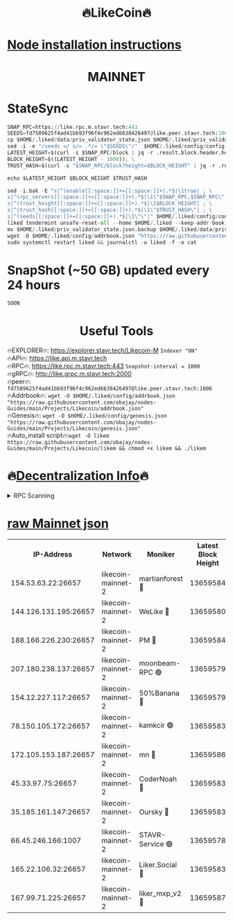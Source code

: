 <h1 align="center"> 🔥LikeCoin🔥</h1>

[Node installation instructions](https://github.com/obajay/nodes-Guides/tree/main/Projects/Likecoin)
=
<h1 align="center"> MAINNET</h1>

# StateSync
```python
SNAP_RPC=https://like.rpc.m.stavr.tech:443
SEEDS=fd7589625f4ad41bb93f96f4c962ed6638426497@like.peer.stavr.tech:1006
cp $HOME/.liked/data/priv_validator_state.json $HOME/.liked/priv_validator_state.json.backup
sed -i -e "/seeds =/ s/= .*/= \"$SEEDS\"/"  $HOME/.liked/config/config.toml
LATEST_HEIGHT=$(curl -s $SNAP_RPC/block | jq -r .result.block.header.height); \
BLOCK_HEIGHT=$((LATEST_HEIGHT - 1000)); \
TRUST_HASH=$(curl -s "$SNAP_RPC/block?height=$BLOCK_HEIGHT" | jq -r .result.block_id.hash)

echo $LATEST_HEIGHT $BLOCK_HEIGHT $TRUST_HASH

sed -i.bak -E "s|^(enable[[:space:]]+=[[:space:]]+).*$|\1true| ; \
s|^(rpc_servers[[:space:]]+=[[:space:]]+).*$|\1\"$SNAP_RPC,$SNAP_RPC\"| ; \
s|^(trust_height[[:space:]]+=[[:space:]]+).*$|\1$BLOCK_HEIGHT| ; \
s|^(trust_hash[[:space:]]+=[[:space:]]+).*$|\1\"$TRUST_HASH\"| ; \
s|^(seeds[[:space:]]+=[[:space:]]+).*$|\1\"\"|" $HOME/.liked/config/config.toml
liked tendermint unsafe-reset-all --home $HOME/.liked --keep-addr-book
mv $HOME/.liked/priv_validator_state.json.backup $HOME/.liked/data/priv_validator_state.json
wget -O $HOME/.liked/config/addrbook.json "https://raw.githubusercontent.com/obajay/nodes-Guides/main/Projects/Likecoin/addrbook.json"
sudo systemctl restart liked && journalctl -u liked -f -o cat
```
# SnapShot (~50 GB) updated every 24 hours
```python
SOON
```

 <h1 align="center"> Useful Tools</h1>

🔥EXPLORER🔥:     https://explorer.stavr.tech/Likecoin-M        `Indexer "ON"` \
🔥API🔥:          https://like.api.m.stavr.tech \
🔥RPC🔥:          https://like.rpc.m.stavr.tech:443              `Snapshot-interval = 1000` \
🔥gRPC🔥:         http://like.grpc.m.stavr.tech:2000 \
🔥peer🔥:         `fd7589625f4ad41bb93f96f4c962ed6638426497@like.peer.stavr.tech:1006` \
🔥Addrbook🔥:  `wget -O $HOME/.liked/config/addrbook.json "https://raw.githubusercontent.com/obajay/nodes-Guides/main/Projects/Likecoin/addrbook.json"` \
🔥Genesis🔥:  `wget -O $HOME/.liked/config/genesis.json "https://raw.githubusercontent.com/obajay/nodes-Guides/main/Projects/Likecoin/genesis.json"` \
🔥Auto_install script🔥:`wget -O likem https://raw.githubusercontent.com/obajay/nodes-Guides/main/Projects/Likecoin/likem && chmod +x likem && ./likem`

🔥[Decentralization Info](https://github.com/obajay/StateSync-snapshots/tree/main/Projects/Likecoin/Decentralization)🔥
=

<details>
<summary>RPC Scanning</summary>

<h2 align="center"> We scan nodes in real time every 4 hours. And we provide the final result of RPC endpoints.
We cannot influence the operation of these nodes in any way. </h2>


```python
If Voting Power is higher than 0 --> then the Node is a validator of the network and may be subject to attack and be a potential threat to the chain.
```
```python
We marked such validators with a red symbol
```

</details>

[raw Mainnet json](https://rpc-check.likem.stavr.tech/likem/rpc-likem-result.json)
=


<table><tr><th>IP-Address</th><th>Network</th><th>Moniker</th><th>Latest Block Height</th><th>Earliest Block Height</th><th>Catching Up</th><th>Tx Index</th><th>Voting Power</th><th>Scan Time</th></tr><tr><td>154.53.63.22:26657</td><td>likecoin-mainnet-2</td><td>martianforest 🔴</td><td>13659584</td><td>1</td><td>False</td><td>on</td><td>671135885</td><td>2024-03-23T23:51:18.358757478UTC</td></tr><tr><td>144.126.131.195:26657</td><td>likecoin-mainnet-2</td><td>WeLike 🔴</td><td>13659580</td><td>5101130</td><td>False</td><td>on</td><td>116015498759</td><td>2024-03-23T23:50:56.737676499UTC</td></tr><tr><td>188.166.226.230:26657</td><td>likecoin-mainnet-2</td><td>PM 🔴</td><td>13659584</td><td>7730955</td><td>False</td><td>on</td><td>24821000113</td><td>2024-03-23T23:51:19.313805982UTC</td></tr><tr><td>207.180.238.137:26657</td><td>likecoin-mainnet-2</td><td>moonbeam-RPC 🟢</td><td>13659579</td><td>9234583</td><td>False</td><td>on</td><td>0</td><td>2024-03-23T23:50:53.978338749UTC</td></tr><tr><td>154.12.227.117:26657</td><td>likecoin-mainnet-2</td><td>50%Banana 🔴</td><td>13659579</td><td>12611811</td><td>False</td><td>on</td><td>750806893</td><td>2024-03-23T23:50:53.700834844UTC</td></tr><tr><td>78.150.105.172:26657</td><td>likecoin-mainnet-2</td><td>kamkcir 🟢</td><td>13659583</td><td>12655255</td><td>False</td><td>on</td><td>0</td><td>2024-03-23T23:51:12.620777381UTC</td></tr><tr><td>172.105.153.187:26657</td><td>likecoin-mainnet-2</td><td>mn 🔴</td><td>13659586</td><td>12683911</td><td>False</td><td>off</td><td>29109172428</td><td>2024-03-23T23:51:34.269778500UTC</td></tr><tr><td>45.33.97.75:26657</td><td>likecoin-mainnet-2</td><td>CoderNoah 🔴</td><td>13659583</td><td>12741110</td><td>False</td><td>on</td><td>19425920356</td><td>2024-03-23T23:51:16.484917786UTC</td></tr><tr><td>35.185.161.147:26657</td><td>likecoin-mainnet-2</td><td>Oursky 🔴</td><td>13659583</td><td>12887155</td><td>False</td><td>on</td><td>28516194821</td><td>2024-03-23T23:51:17.492731163UTC</td></tr><tr><td>66.45.246.166:1007</td><td>likecoin-mainnet-2</td><td>STAVR-Service 🟢</td><td>13659578</td><td>13292630</td><td>False</td><td>on</td><td>0</td><td>2024-03-23T23:51:10.072774400UTC</td></tr><tr><td>165.22.106.32:26657</td><td>likecoin-mainnet-2</td><td>Liker.Social 🔴</td><td>13659583</td><td>13596614</td><td>False</td><td>on</td><td>48528800398</td><td>2024-03-23T23:51:13.570232627UTC</td></tr><tr><td>167.99.71.225:26657</td><td>likecoin-mainnet-2</td><td>liker_mxp_v2 🔴</td><td>13659587</td><td>13657293</td><td>False</td><td>off</td><td>26721764087</td><td>2024-03-23T23:51:41.318087625UTC</td></tr></table>
